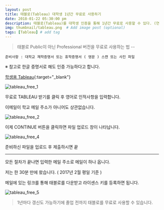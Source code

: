 ```yaml
---
layout: post
title: 태블로(Tableau) 대학생 1년간 무료로 사용하기
date: 2018-01-22 05:30:00 pm
description: 태블로(Tableau)를 대학생 인증을 통해 1년간 무료로 사용할 수 있다. (연장 가능) # Add post description (optional)
img: thumbnail/tableau.png  # Add image post (optional)
tags: [Tableau] # add tag
---
```


> 태블로 Public이 아닌 Professional 버전을 무료로 사용하는 법 -- 

`준비사항 : 대학교 재학증명서 또는 휴학증명서 ( 영문 ) 스캔 또는 사진 파일`

※ 참고로 한글 증명서로 해도 인증 가능하다고 합니다.

[학생용 Tableau](https://www.tableau.com/ko-kr/academic/students){:target="_blank"}

![tableau_free_1]({{site.baseurl}}/assets/img/tableau/tableau_free_1.png)

무료로 TABLEAU 받기를 클릭 후 영어로 인적사항을 입력합니다.

이메일이 학교 메일 주소가 아니어도 상관없습니다.

![tableau_free_2]({{site.baseurl}}/assets/img/tableau/tableau_free_2.png)

이제 CONTINUE 버튼을 클릭하면 파일 업로드 창이 나타납니다.

![tableau_free_4]({{site.baseurl}}/assets/img/tableau/tableau_free_3.png)

준비하신 파일을 업로드 후 제출하시면 끝

***

모든 절차가 끝나면 입력한 메일 주소로 메일이 하나 옵니다.

저는 한 30분 만에 왔습니다. ( 2017년 2월 평일 기준 )

메일에 있는 링크를 통해 태블로를 다운받고 라이센스 키를 등록하면 됩니다.

![tableau_free_5]({{site.baseurl}}/assets/img/tableau/tableau_free_4.jpg)

> 1년마다 갱신도 가능하기에 졸업 전까지 태블로를 무료로 사용할 수 있습니다.